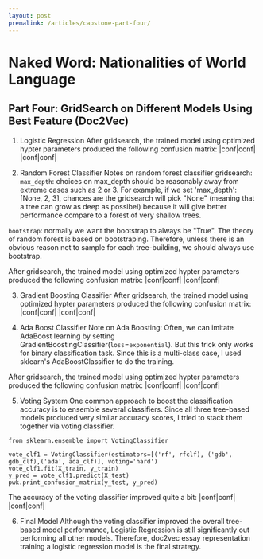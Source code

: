 ```yaml
---
layout: post
premalink: /articles/capstone-part-four/
---
```


# Naked Word: Nationalities of World Language
## Part Four: GridSearch on Different Models Using Best Feature (Doc2Vec)

1. Logistic Regression
After gridsearch, the trained model using optimized hypter parameters produced the following confusion matrix:
|conf|conf|
|conf|conf|

2. Random Forest Classifier
Notes on random forest classifier gridsearch:
`max_depth`: choices on max_depth should be reasonably away from extreme cases such as 2 or 3. For example, if we set
'max_depth': [None, 2, 3], chances are the gridsearch will pick "None" (meaning that a tree can grow as deep as possibel) because it will give better performance compare to a forest of very shallow trees.

`bootstrap`: normally we want the bootstrap to always be "True". The theory of random forest is based on bootstraping. Therefore, unless there is an obvious reason not to sample for each tree-building, we should always use bootstrap.

After gridsearch, the trained model using optimized hypter parameters produced the following confusion matrix:
|conf|conf|
|conf|conf|

3. Gradient Boosting Classifier
After gridsearch, the trained model using optimized hypter parameters produced the following confusion matrix:
|conf|conf|
|conf|conf|

4. Ada Boost Classifier
Note on Ada Boosting:
Often, we can imitate AdaBoost learning by setting GradientBoostingClassifier(`loss`=`exponential`). But this trick only works for binary classification task. Since this is a multi-class case, I used sklearn's AdaBoostClassifier to do the training.

After gridsearch, the trained model using optimized hypter parameters produced the following confusion matrix:
|conf|conf|
|conf|conf|

5. Voting System
One common approach to boost the classification accuracy is to ensemble several classifiers. Since all three tree-based models produced very similar accuracy scores, I tried to stack them together via voting classifier.
```
from sklearn.ensemble import VotingClassifier

vote_clf1 = VotingClassifier(estimators=[('rf', rfclf), ('gdb', gdb_clf),('ada', ada_clf)], voting='hard')
vote_clf1.fit(X_train, y_train)
y_pred = vote_clf1.predict(X_test)
pwk.print_confusion_matrix(y_test, y_pred)
```
The accuracy of the voting classifier improved quite a bit:
|conf|conf|
|conf|conf|

6. Final Model
Although the voting classifier improved the overall tree-based model performance, Logistic Regression is still significantly out performing all other models. Therefore, doc2vec essay representation training a logistic regression model is the final strategy.
